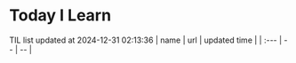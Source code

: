 # Today I Learn 
TIL list updated at 2024-12-31 02:13:36
| name | url | updated time |
| :--- | -- | -- |
